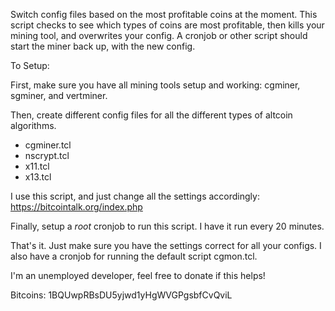 Switch config files based on the most profitable coins at the moment. This script checks to see which types of coins are most profitable, then kills your mining tool, and overwrites your config. A cronjob or other script should start the miner back up, with the new config.




To Setup:

First, make sure you have all mining tools setup and working: cgminer, sgminer, and vertminer.

Then, create different config files for all the different types of altcoin algorithms. 

- cgminer.tcl
- nscrypt.tcl
- x11.tcl
- x13.tcl

I use this script, and just change all the settings accordingly: https://bitcointalk.org/index.php

Finally, setup a *root* cronjob to run this script. I have it run every 20 minutes.

That's it. Just make sure you have the settings correct for all your configs. I also have a cronjob for running the default script cgmon.tcl.




I'm an unemployed developer, feel free to donate if this helps!

Bitcoins: 1BQUwpRBsDU5yjwd1yHgWVGPgsbfCvQviL
